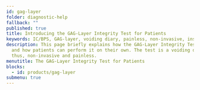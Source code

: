 ```yaml
---
id: gag-layer
folder: diagnostic-help
fallback: ""
published: true
title: Introducing the GAG-Layer Integrity Test for Patients
keywords: IC/BPS, GAG-layer, voiding diary, painless, non-invasive, instructions
description: This page briefly explains how the GAG-Layer Integrity Test works
  and how patients can perform it on their own. The test is a voiding diary,
  thus, non-invasive and painless.
menutitle: The GAG-Layer Integrity Test for Patients
blocks:
  - id: products/gag-layer
submenu: true
---
```


